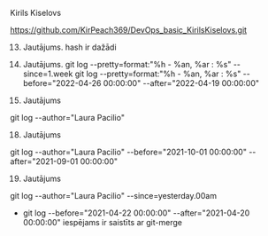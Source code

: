 Kirils Kiselovs

https://github.com/KirPeach369/DevOps_basic_KirilsKiselovs.git



13. Jautājums. 
hash ir dažādi 


16. Jautājums. 
git log --pretty=format:"%h - %an, %ar : %s" --since=1.week
git log --pretty=format:"%h - %an, %ar : %s" --before="2022-04-26 00:00:00" --after="2022-04-19 00:00:00"

17. Jautājums 

git log --author="Laura Pacilio"

18. Jautājums 

git log --author="Laura Pacilio" --before="2021-10-01 00:00:00" --after="2021-09-01 00:00:00"

19. Jautājums 

git log --author="Laura Pacilio" --since=yesterday.00am

* git log --before="2021-04-22 00:00:00" --after="2021-04-20 00:00:00" 
  iespējams ir saistīts ar git-merge 
